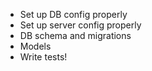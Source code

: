 * Set up DB config properly
* Set up server config properly
* DB schema and migrations
* Models
* Write tests!
